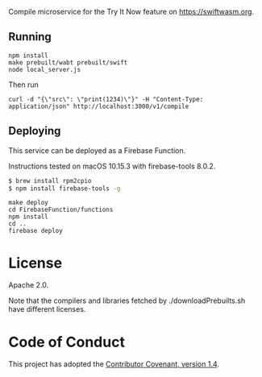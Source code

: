 Compile microservice for the Try It Now feature on https://swiftwasm.org.

## Running

```
npm install
make prebuilt/wabt prebuilt/swift
node local_server.js
```

Then run

```
curl -d "{\"src\": \"print(1234)\"}" -H "Content-Type: application/json" http://localhost:3000/v1/compile
```

## Deploying

This service can be deployed as a Firebase Function.

Instructions tested on macOS 10.15.3 with firebase-tools 8.0.2.

```sh
$ brew install rpm2cpio
$ npm install firebase-tools -g
```

```
make deploy
cd FirebaseFunction/functions
npm install
cd ..
firebase deploy
```

# License

Apache 2.0.

Note that the compilers and libraries fetched by ./downloadPrebuilts.sh have different licenses.

# Code of Conduct

This project has adopted the [Contributor Covenant, version 1.4](https://www.contributor-covenant.org/version/1/4/code-of-conduct).
